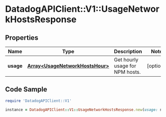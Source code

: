 # DatadogAPIClient::V1::UsageNetworkHostsResponse

## Properties

Name | Type | Description | Notes
------------ | ------------- | ------------- | -------------
**usage** | [**Array&lt;UsageNetworkHostsHour&gt;**](UsageNetworkHostsHour.md) | Get hourly usage for NPM hosts. | [optional] 

## Code Sample

```ruby
require 'DatadogAPIClient::V1'

instance = DatadogAPIClient::V1::UsageNetworkHostsResponse.new(usage: null)
```


